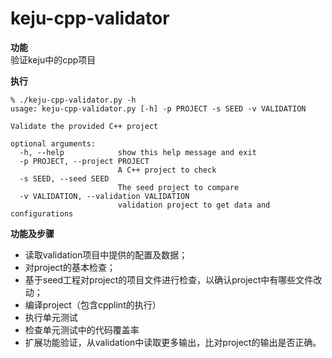 # keju-cpp-validator

**功能**  
验证keju中的cpp项目  

**执行**  
```
% ./keju-cpp-validator.py -h
usage: keju-cpp-validator.py [-h] -p PROJECT -s SEED -v VALIDATION

Validate the provided C++ project

optional arguments:
  -h, --help            show this help message and exit
  -p PROJECT, --project PROJECT
                        A C++ project to check
  -s SEED, --seed SEED
                        The seed project to compare
  -v VALIDATION, --validation VALIDATION
                        validation project to get data and configurations
```

**功能及步骤**  

- 读取validation项目中提供的配置及数据；  
- 对project的基本检查；  
- 基于seed工程对project的项目文件进行检查，以确认project中有哪些文件改动；  
- 编译project（包含cpplint的执行）
- 执行单元测试
- 检查单元测试中的代码覆盖率
- 扩展功能验证，从validation中读取更多输出，比对project的输出是否正确。

